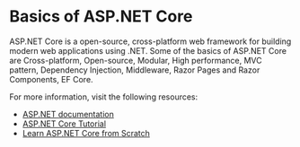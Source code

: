# Basics of ASP.NET Core

ASP.NET Core is a open-source, cross-platform web framework for building modern web applications using .NET. Some of the basics of ASP.NET Core are Cross-platform, Open-source, Modular, High performance, MVC pattern, Dependency Injection, Middleware, Razor Pages and Razor Components, EF Core.

For more information, visit the following resources:

- [ASP.NET documentation](https://learn.microsoft.com/en-us/aspnet/core/?view=aspnetcore-7.0)
- [ASP.NET Core Tutorial](https://www.tutorialspoint.com/asp.net_core/index.htm)
- [Learn ASP.NET Core from Scratch](https://www.tutorialsteacher.com/core)
